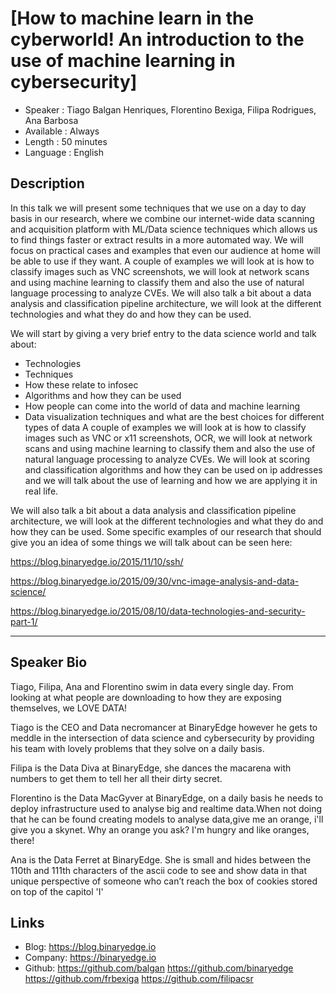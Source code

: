 [How to machine learn in the cyberworld! An introduction to the use of machine learning in cybersecurity]
========================

* Speaker   : Tiago Balgan Henriques, Florentino Bexiga, Filipa Rodrigues, Ana Barbosa
* Available : Always
* Length    : 50 minutes
* Language  : English

Description
-----------

In this talk we will present some techniques that we use on a day to day basis in our research, where we combine our internet-wide data scanning and acquisition platform with ML/Data science techniques which allows us to find things faster or extract results in a more automated way. We will focus on practical cases and examples that even our audience at home will be able to use if they want. A couple of examples we will look at is how to classify images such as VNC screenshots, we will look at network scans and using machine learning to classify them and also the use of natural language processing to analyze CVEs. We will also talk a bit about a data analysis and classification pipeline architecture, we will look at the different technologies and what they do and how they can be used.

We will start by giving a very brief entry to the data science world and talk about:

* Technologies
* Techniques
* How these relate to infosec
* Algorithms and how they can be used
* How people can come into the world of data and machine learning
* Data visualization techniques and what are the best choices for different types of data
A couple of examples we will look at is how to classify images such as VNC or x11 screenshots, OCR, we will look at network scans and using machine learning to classify them and also the use of natural language processing to analyze CVEs. We will look at scoring and classification algorithms and how they can be used on ip addresses and we will talk about the use of learning and how we are applying it in real life.

We will also talk a bit about a data analysis and classification pipeline architecture, we will look at the different technologies and what they do and how they can be used.
Some specific examples of our research that should give you an idea of some things we will talk about can be seen here:

https://blog.binaryedge.io/2015/11/10/ssh/

https://blog.binaryedge.io/2015/09/30/vnc-image-analysis-and-data-science/

https://blog.binaryedge.io/2015/08/10/data-technologies-and-security-part-1/ 

---------------
Speaker Bio
-----------

Tiago, Filipa, Ana and Florentino swim in data every single day. From looking at what people are downloading to how they are exposing themselves, we LOVE DATA!

Tiago is the CEO and Data necromancer at BinaryEdge however he gets to meddle in the intersection of data science and cybersecurity by providing his team with lovely problems that they solve on a daily basis.

Filipa is the Data Diva at BinaryEdge, she dances the macarena with numbers to get them to tell her all their dirty secret.

Florentino is the Data MacGyver at BinaryEdge, on a daily basis he needs to deploy infrastructure used to analyse big and realtime data.When not doing that he can be found creating models to analyse data,give me an orange, i'll give you a skynet. Why an orange you ask? I'm hungry and like oranges, there!

Ana is the Data Ferret at BinaryEdge. She is small and hides between the 110th and 111th characters of the ascii code to see and show data in that unique perspective of someone who can’t reach the box of cookies stored on top of the capitol 'I'

Links
-----

* Blog: https://blog.binaryedge.io
* Company: https://binaryedge.io
* Github: https://github.com/balgan https://github.com/binaryedge https://github.com/frbexiga https://github.com/filipacsr
